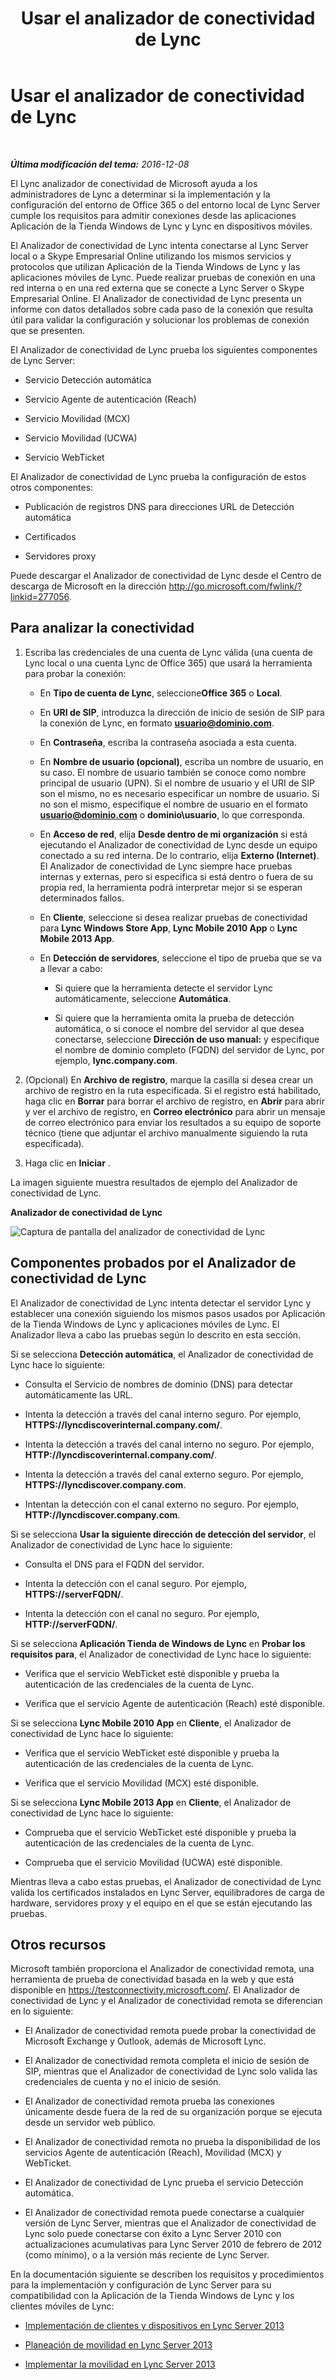 ﻿---
title: Usar el analizador de conectividad de Lync
TOCTitle: Usar el analizador de conectividad de Lync
ms:assetid: 954953fb-0c7a-4fd5-8acd-68ecb59b20af
ms:mtpsurl: https://technet.microsoft.com/es-es/library/JJ907302(v=OCS.15)
ms:contentKeyID: 52061719
ms.date: 01/07/2017
mtps_version: v=OCS.15
ms.translationtype: HT
---

# Usar el analizador de conectividad de Lync

 

_**Última modificación del tema:** 2016-12-08_

El Lync analizador de conectividad de Microsoft ayuda a los administradores de Lync a determinar si la implementación y la configuración del entorno de Office 365 o del entorno local de Lync Server cumple los requisitos para admitir conexiones desde las aplicaciones Aplicación de la Tienda Windows de Lync y Lync en dispositivos móviles.

El Analizador de conectividad de Lync intenta conectarse al Lync Server local o a Skype Empresarial Online utilizando los mismos servicios y protocolos que utilizan Aplicación de la Tienda Windows de Lync y las aplicaciones móviles de Lync. Puede realizar pruebas de conexión en una red interna o en una red externa que se conecte a Lync Server o Skype Empresarial Online. El Analizador de conectividad de Lync presenta un informe con datos detallados sobre cada paso de la conexión que resulta útil para validar la configuración y solucionar los problemas de conexión que se presenten.

El Analizador de conectividad de Lync prueba los siguientes componentes de Lync Server:

  - Servicio Detección automática

  - Servicio Agente de autenticación (Reach)

  - Servicio Movilidad (MCX)

  - Servicio Movilidad (UCWA)

  - Servicio WebTicket

El Analizador de conectividad de Lync prueba la configuración de estos otros componentes:

  - Publicación de registros DNS para direcciones URL de Detección automática

  - Certificados

  - Servidores proxy

Puede descargar el Analizador de conectividad de Lync desde el Centro de descarga de Microsoft en la dirección <http://go.microsoft.com/fwlink/?linkid=277056>.

## Para analizar la conectividad

1.  Escriba las credenciales de una cuenta de Lync válida (una cuenta de Lync local o una cuenta Lync de Office 365) que usará la herramienta para probar la conexión:
    
      - En **Tipo de cuenta de Lync**, seleccione**Office 365** o **Local**.
    
      - En **URI de SIP**, introduzca la dirección de inicio de sesión de SIP para la conexión de Lync, en formato **usuario@dominio.com**.
    
      - En **Contraseña**, escriba la contraseña asociada a esta cuenta.
    
      - En **Nombre de usuario (opcional)**, escriba un nombre de usuario, en su caso. El nombre de usuario también se conoce como nombre principal de usuario (UPN). Si el nombre de usuario y el URI de SIP son el mismo, no es necesario especificar un nombre de usuario. Si no son el mismo, especifique el nombre de usuario en el formato **usuario@dominio.com** o **dominio\\usuario**, lo que corresponda.
    
      - En **Acceso de red**, elija **Desde dentro de mi organización** si está ejecutando el Analizador de conectividad de Lync desde un equipo conectado a su red interna. De lo contrario, elija **Externo (Internet)**. El Analizador de conectividad de Lync siempre hace pruebas internas y externas, pero si especifica si está dentro o fuera de su propia red, la herramienta podrá interpretar mejor si se esperan determinados fallos.
    
      - En **Cliente**, seleccione si desea realizar pruebas de conectividad para **Lync Windows Store App**, **Lync Mobile 2010 App** o **Lync Mobile 2013 App**.
    
      - En **Detección de servidores**, seleccione el tipo de prueba que se va a llevar a cabo:
        
          - Si quiere que la herramienta detecte el servidor Lync automáticamente, seleccione **Automática**.
        
          - Si quiere que la herramienta omita la prueba de detección automática, o si conoce el nombre del servidor al que desea conectarse, seleccione **Dirección de uso manual:** y especifique el nombre de dominio completo (FQDN) del servidor de Lync, por ejemplo, **lync.company.com**.

2.  (Opcional) En **Archivo de registro**, marque la casilla si desea crear un archivo de registro en la ruta especificada. Si el registro está habilitado, haga clic en **Borrar** para borrar el archivo de registro, en **Abrir** para abrir y ver el archivo de registro, en **Correo electrónico** para abrir un mensaje de correo electrónico para enviar los resultados a su equipo de soporte técnico (tiene que adjuntar el archivo manualmente siguiendo la ruta especificada).

3.  Haga clic en **Iniciar** .

La imagen siguiente muestra resultados de ejemplo del Analizador de conectividad de Lync.

**Analizador de conectividad de Lync**

![Captura de pantalla del analizador de conectividad de Lync](images/JJ907302.a7cc0abe-fac2-4691-a7d8-9ffef59cdee5(OCS.15).png "Captura de pantalla del analizador de conectividad de Lync")

## Componentes probados por el Analizador de conectividad de Lync

El Analizador de conectividad de Lync intenta detectar el servidor Lync y establecer una conexión siguiendo los mismos pasos usados por Aplicación de la Tienda Windows de Lync y aplicaciones móviles de Lync. El Analizador lleva a cabo las pruebas según lo descrito en esta sección.

Si se selecciona **Detección automática**, el Analizador de conectividad de Lync hace lo siguiente:

  - Consulta el Servicio de nombres de dominio (DNS) para detectar automáticamente las URL.

  - Intenta la detección a través del canal interno seguro. Por ejemplo, **HTTPS://lyncdiscoverinternal.company.com/**.

  - Intenta la detección a través del canal interno no seguro. Por ejemplo, **HTTP://lyncdiscoverinternal.company.com/**.

  - Intenta la detección a través del canal externo seguro. Por ejemplo, **HTTPS://lyncdiscover.company.com**.

  - Intentan la detección con el canal externo no seguro. Por ejemplo, **HTTP://lyncdiscover.company.com**.

Si se selecciona **Usar la siguiente dirección de detección del servidor**, el Analizador de conectividad de Lync hace lo siguiente:

  - Consulta el DNS para el FQDN del servidor.

  - Intenta la detección con el canal seguro. Por ejemplo, **HTTPS://serverFQDN/**.

  - Intenta la detección con el canal no seguro. Por ejemplo, **HTTP://serverFQDN/**.

Si se selecciona **Aplicación Tienda de Windows de Lync** en **Probar los requisitos para**, el Analizador de conectividad de Lync hace lo siguiente:

  - Verifica que el servicio WebTicket esté disponible y prueba la autenticación de las credenciales de la cuenta de Lync.

  - Verifica que el servicio Agente de autenticación (Reach) esté disponible.

Si se selecciona **Lync Mobile 2010 App** en **Cliente**, el Analizador de conectividad de Lync hace lo siguiente:

  - Verifica que el servicio WebTicket esté disponible y prueba la autenticación de las credenciales de la cuenta de Lync.

  - Verifica que el servicio Movilidad (MCX) esté disponible.

Si se selecciona **Lync Mobile 2013 App** en **Cliente**, el Analizador de conectividad de Lync hace lo siguiente:

  - Comprueba que el servicio WebTicket esté disponible y prueba la autenticación de las credenciales de la cuenta de Lync.

  - Comprueba que el servicio Movilidad (UCWA) esté disponible.

Mientras lleva a cabo estas pruebas, el Analizador de conectividad de Lync valida los certificados instalados en Lync Server, equilibradores de carga de hardware, servidores proxy y el equipo en el que se están ejecutando las pruebas.

## Otros recursos

Microsoft también proporciona el Analizador de conectividad remota, una herramienta de prueba de conectividad basada en la web y que está disponible en <https://testconnectivity.microsoft.com/>. El Analizador de conectividad de Lync y el Analizador de conectividad remota se diferencian en lo siguiente:

  - El Analizador de conectividad remota puede probar la conectividad de Microsoft Exchange y Outlook, además de Microsoft Lync.

  - El Analizador de conectividad remota completa el inicio de sesión de SIP, mientras que el Analizador de conectividad de Lync solo valida las credenciales de cuenta y no el inicio de sesión.

  - El Analizador de conectividad remota prueba las conexiones únicamente desde fuera de la red de su organización porque se ejecuta desde un servidor web público.

  - El Analizador de conectividad remota no prueba la disponibilidad de los servicios Agente de autenticación (Reach), Movilidad (MCX) y WebTicket.

  - El Analizador de conectividad de Lync prueba el servicio Detección automática.

  - El Analizador de conectividad remota puede conectarse a cualquier versión de Lync Server, mientras que el Analizador de conectividad de Lync solo puede conectarse con éxito a Lync Server 2010 con actualizaciones acumulativas para Lync Server 2010 de febrero de 2012 (como mínimo), o a la versión más reciente de Lync Server.

En la documentación siguiente se describen los requisitos y procedimientos para la implementación y configuración de Lync Server para su compatibilidad con la Aplicación de la Tienda Windows de Lync y los clientes móviles de Lync:

  - [Implementación de clientes y dispositivos en Lync Server 2013](lync-server-2013-deploying-clients-and-devices.md)

  - [Planeación de movilidad en Lync Server 2013](lync-server-2013-planning-for-mobility.md)

  - [Implementar la movilidad en Lync Server 2013](lync-server-2013-deploying-mobility.md)

